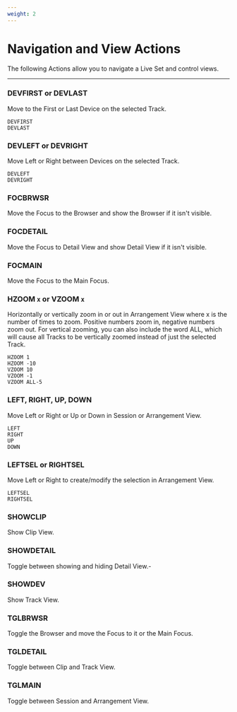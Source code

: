 ```yaml
---
weight: 2
---
```


# Navigation and View Actions

The following Actions allow you to navigate a Live Set and control views.

___

### DEVFIRST or DEVLAST

Move to the First or Last Device on the selected Track. 

```
DEVFIRST
DEVLAST
```

### DEVLEFT or DEVRIGHT

Move Left or Right between Devices on the selected Track.

```
DEVLEFT
DEVRIGHT
```

### FOCBRWSR

Move the Focus to the Browser and show the Browser if it isn't visible.

### FOCDETAIL

Move the Focus to Detail View and show Detail View if it isn't visible.

### FOCMAIN

Move the Focus to the Main Focus.

### HZOOM `x` or VZOOM `x`

Horizontally or vertically zoom in or out in Arrangement View where x is the number of times to zoom. Positive numbers zoom in, negative numbers zoom out. For vertical zooming, you can also include the word ALL, which will cause all Tracks to be vertically zoomed instead of just the selected Track.

```
HZOOM 1
HZOOM -10
VZOOM 10 
VZOOM -1
VZOOM ALL-5
```

### LEFT, RIGHT, UP, DOWN

Move Left or Right or Up or Down in Session or Arrangement View.

```
LEFT
RIGHT
UP
DOWN
```

### LEFTSEL or RIGHTSEL

Move Left or Right to create/modify the selection in Arrangement View. 

```
LEFTSEL
RIGHTSEL
```

### SHOWCLIP

Show Clip View.

### SHOWDETAIL

Toggle between showing and hiding Detail View.-

### SHOWDEV

Show Track View.

### TGLBRWSR

Toggle the Browser and move the Focus to it or the Main Focus.

### TGLDETAIL

Toggle between Clip and Track View.

### TGLMAIN

Toggle between Session and Arrangement View.







